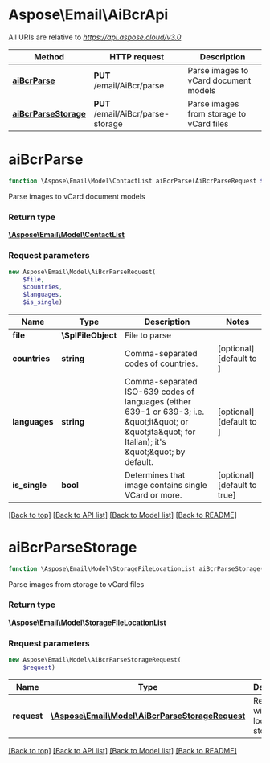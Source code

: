 # Aspose\Email\AiBcrApi

All URIs are relative to *https://api.aspose.cloud/v3.0*

Method | HTTP request | Description
------------- | ------------- | -------------
[**aiBcrParse**](AiBcrApi.md#aiBcrParse) | **PUT** /email/AiBcr/parse | Parse images to vCard document models
[**aiBcrParseStorage**](AiBcrApi.md#aiBcrParseStorage) | **PUT** /email/AiBcr/parse-storage | Parse images from storage to vCard files


# **aiBcrParse**
```php
function \Aspose\Email\Model\ContactList aiBcrParse(AiBcrParseRequest $request)
```
Parse images to vCard document models

### Return type

[**\Aspose\Email\Model\ContactList**](ContactList.md)

### Request parameters
```php
new Aspose\Email\Model\AiBcrParseRequest(
    $file,
    $countries,
    $languages,
    $is_single)
```


Name | Type | Description  | Notes
------------- | ------------- | ------------- | -------------
 **file** | **\SplFileObject**| File to parse |
 **countries** | **string**| Comma-separated codes of countries. | [optional] [default to ]
 **languages** | **string**| Comma-separated ISO-639 codes of languages (either 639-1 or 639-3; i.e. \&quot;it\&quot; or \&quot;ita\&quot; for Italian); it&#39;s \&quot;\&quot; by default. | [optional] [default to ]
 **is_single** | **bool**| Determines that image contains single VCard or more. | [optional] [default to true]

[[Back to top]](#) [[Back to API list]](README.md#documentation-for-api-endpoints) [[Back to Model list]](README.md#documentation-for-models) [[Back to README]](README.md)

# **aiBcrParseStorage**
```php
function \Aspose\Email\Model\StorageFileLocationList aiBcrParseStorage(AiBcrParseStorageRequest $request)
```
Parse images from storage to vCard files

### Return type

[**\Aspose\Email\Model\StorageFileLocationList**](StorageFileLocationList.md)

### Request parameters
```php
new Aspose\Email\Model\AiBcrParseStorageRequest(
    $request)
```


Name | Type | Description  | Notes
------------- | ------------- | ------------- | -------------
 **request** | [**\Aspose\Email\Model\AiBcrParseStorageRequest**](AiBcrParseStorageRequest.md)| Request with images located on storage |

[[Back to top]](#) [[Back to API list]](README.md#documentation-for-api-endpoints) [[Back to Model list]](README.md#documentation-for-models) [[Back to README]](README.md)

